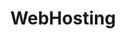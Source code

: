 ---
layout: posts_by_category
categories: webhosting
title: WebHosting
permalink: /category/webhosting
---